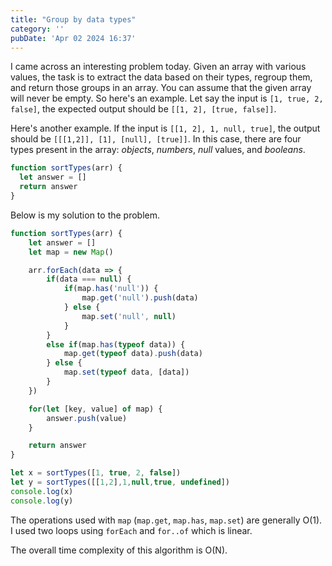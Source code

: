 ```yaml
---
title: "Group by data types"
category: ''
pubDate: 'Apr 02 2024 16:37'
---
```


I came across an interesting problem today. Given an array with various values, the task is to extract the data based on their types, regroup them, and return those groups in an array. You can assume that the given array will never be empty. So here's an example. Let say the input is `[1, true, 2, false]`, the expected output should be `[[1, 2], [true, false]]`.

Here's another example. If the input is `[[1, 2], 1, null, true]`, the output should be `[[[1,2]], [1], [null], [true]]`. In this case, there are four types present in the array: _objects_, _numbers_, _null_ values, and _booleans_.

```js
function sortTypes(arr) {  
  let answer = []
  return answer
}
 ```

Below is my solution to the problem.

```js
function sortTypes(arr) {
	let answer = []
	let map = new Map()

	arr.forEach(data => {
		if(data === null) {
			if(map.has('null')) {
				map.get('null').push(data)
			} else {
				map.set('null', null)
			}
		}
		else if(map.has(typeof data)) {
			map.get(typeof data).push(data)
		} else {
			map.set(typeof data, [data])
		}
	})

	for(let [key, value] of map) {
		answer.push(value)
	}

	return answer
}

let x = sortTypes([1, true, 2, false])
let y = sortTypes([[1,2],1,null,true, undefined])
console.log(x)
console.log(y)
```

The operations used with `map` (`map.get`, `map.has`, `map.set`) are generally O(1). I used two loops using `forEach` and `for..of` which is linear.

The overall time complexity of this algorithm is O(N). 